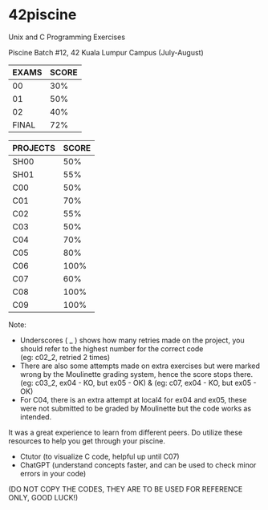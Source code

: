 # 42piscine
Unix and C Programming Exercises

Piscine Batch #12, 42 Kuala Lumpur Campus (July-August)  

| EXAMS | SCORE  |
| :---- | :----- |
| 00    | 30%    |
| 01    | 50%    |
| 02    | 40%    |
| FINAL | 72%    |
  
| PROJECTS | SCORE  |
| :------- | :----- |
| SH00     | 50%    |
| SH01     | 55%    |
| C00      | 50%    |
| C01      | 70%    |
| C02      | 55%    |
| C03      | 50%    |
| C04      | 70%    |
| C05      | 80%    |
| C06      | 100%   |
| C07      | 60%    |
| C08      | 100%   |
| C09      | 100%   |

Note:  
- Underscores ( _ ) shows how many retries made on the project, you should refer to the highest number for the correct code  
(eg: c02_2, retried 2 times)  
- There are also some attempts made on extra exercises but were marked wrong by the Moulinette grading system, hence the score stops there.  
(eg: c03_2, ex04 - KO, but ex05 - OK) & (eg: c07, ex04 - KO, but ex05 - OK) 
- For C04, there is an extra attempt at local4 for ex04 and ex05, these were not submitted to be graded by Moulinette but the code works as intended.

It was a great experience to learn from different peers. Do utilize these resources to help you get through your piscine.  
- Ctutor (to visualize C code, helpful up until C07)  
- ChatGPT (understand concepts faster, and can be used to check minor errors in your code)

(DO NOT COPY THE CODES, THEY ARE TO BE USED FOR REFERENCE ONLY, GOOD LUCK!)  
